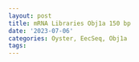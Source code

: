 ```yaml
---
layout: post
title: mRNA Libraries Obj1a 150 bp
date: '2023-07-06'
categories: Oyster, EecSeq, Obj1a
tags: 
---
```

